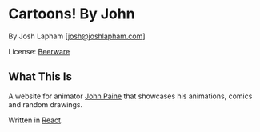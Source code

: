 # Cartoons! By John

By Josh Lapham [josh@joshlapham.com]

License: [Beerware](https://en.wikipedia.org/wiki/Beerware)

## What This Is

A website for animator [John Paine](https://twitter.com/johnrodpaine) that showcases his animations, comics and random drawings.

Written in [React](https://facebook.github.io/react).
